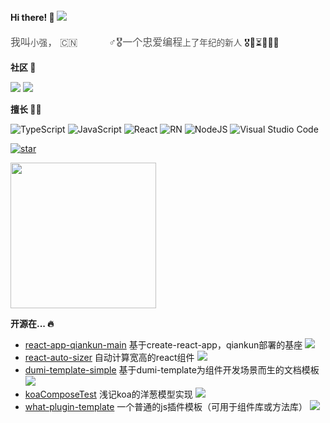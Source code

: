 #### Hi there! 👋 ![](https://visitor-badge.laobi.icu/badge?page_id=niexq.readme)

<font color=#555 size=3 face="幼圆">我叫`小强`， 🇨🇳🌱🏀⛹🏻‍♂🎖一个忠爱编程`上了年纪的新人`</font> 🎖🛵⏳🌱🇨🇳 

**社区 🚀**

[![](https://img.shields.io/badge/掘金-blue?style=flat-square)](https://juejin.cn/user/4318537404123688/posts)
[![](https://img.shields.io/badge/segmentfault-00965e?style=flat-square)](https://segmentfault.com/u/niexq/articles)


**擅长 🧑‍💻**

<p>

![TypeScript](https://img.shields.io/badge/-TypeScript-007ACC?style=flat-square&logo=typescript&logoColor=white)
![JavaScript](https://img.shields.io/badge/-JavaScript-yellow?logo=javascript&logoColor=white)
![React](https://img.shields.io/badge/-React-45b8d8?style=flat-square&logo=react&logoColor=white)
![RN](https://img.shields.io/badge/-ReactNative-61dafb?style=flat-square&logo=react&logoColor=white)
![NodeJS](https://img.shields.io/badge/-NodeJS-43853d?style=flat-square&logo=Node.js&logoColor=white)
![Visual Studio Code](https://img.shields.io/badge/Visual%20Studio%20Code-blue?style=flat-square&logo=visual-studio-code&logoColor=ffffff)

</p>

<p>

<!-- [![Top Langs](https://github-readme-stats.vercel.app/api/top-langs/?username=niexq&layout=compact&theme=tokyonight&hide=html,ejs,less,vue)](https://github.com/niexq) -->

[![star](https://github-readme-stats.vercel.app/api?username=niexq&show_icons=true&theme=tokyonight&line_height=33&hide=issues&layout=compact)](https://github.com/niexq)

<!-- <img height="200" src="https://github-readme-stats.vercel.app/api?username=niexq&show_icons=true&theme=tokyonight&line_height=33&hide=issues&layout=compact" /> -->

<!-- </p> -->

<img height="233" src="https://raw.githubusercontent.com/niexq/picbed/main/picgo/%E6%89%AB%E7%A0%81_%E6%90%9C%E7%B4%A2%E8%81%94%E5%90%88%E4%BC%A0%E6%92%AD%E6%A0%B7%E5%BC%8F-%E6%A0%87%E5%87%86%E8%89%B2%E7%89%88.png" />

**开源在... 🔥**

+ [react-app-qiankun-main](https://github.com/niexq/react-app-qiankun-main) 基于create-react-app，qiankun部署的基座  ![](https://img.shields.io/github/stars/niexq/react-app-qiankun-main.svg?style=social&label=Star)
+ [react-auto-sizer](https://github.com/niexq/react-auto-sizer) 自动计算宽高的react组件 ![](https://img.shields.io/github/stars/niexq/react-auto-sizer.svg?style=social&label=Star)
+ [dumi-template-simple](https://github.com/niexq/dumi-template-simple) 基于dumi-template为组件开发场景而生的文档模板 ![](https://img.shields.io/github/stars/niexq/dumi-template-simple.svg?style=social&label=Star)
+ [koaComposeTest](https://github.com/niexq/koaComposeTest) 浅记koa的洋葱模型实现 ![](https://img.shields.io/github/stars/niexq/koaComposeTest.svg?style=social&label=Star)
+ [what-plugin-template](https://github.com/niexq/what-plugin-template) 一个普通的js插件模板（可用于组件库或方法库） ![](https://img.shields.io/github/stars/niexq/what-plugin-template.svg?style=social&label=Star)
